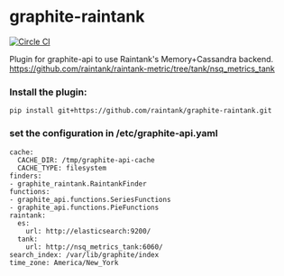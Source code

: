 # graphite-raintank

[![Circle CI](https://circleci.com/gh/raintank/graphite-raintank.svg?style=shield)](https://circleci.com/gh/raintank/graphite-raintank)

Plugin for graphite-api to use Raintank's Memory+Cassandra backend.
https://github.com/raintank/raintank-metric/tree/tank/nsq_metrics_tank

### Install the plugin:

`pip install git+https://github.com/raintank/graphite-raintank.git`

### set the configuration in /etc/graphite-api.yaml

```
cache:
  CACHE_DIR: /tmp/graphite-api-cache
  CACHE_TYPE: filesystem
finders:
- graphite_raintank.RaintankFinder
functions:
- graphite_api.functions.SeriesFunctions
- graphite_api.functions.PieFunctions
raintank:
  es:
    url: http://elasticsearch:9200/
  tank:
    url: http://nsq_metrics_tank:6060/
search_index: /var/lib/graphite/index
time_zone: America/New_York
```
